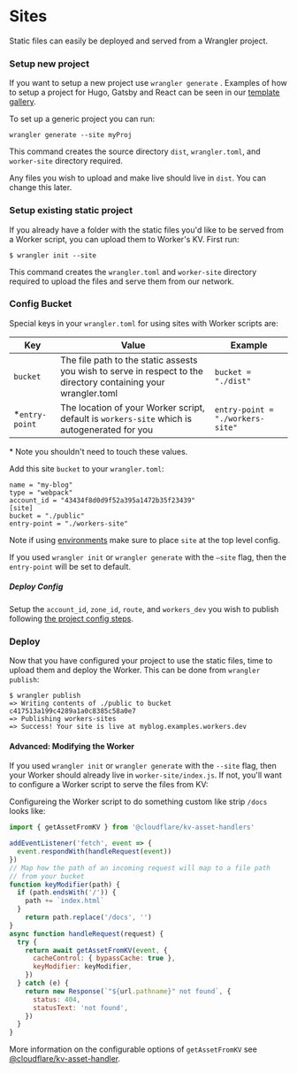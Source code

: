 # Sites

Static files can easily be deployed and served from a Wrangler project.

### Setup new project

If you want to setup a new project use  `wrangler generate` . Examples of how to setup a project for Hugo, Gatsby and React can be seen in our [template gallery](TODO).

To set up a generic project you can run:

```
wrangler generate --site myProj
```

This command creates the source directory `dist`, `wrangler.toml`, and `worker-site` directory required. 

Any files you wish to upload and make live should live in `dist`. You can change this later.

### Setup existing static project

If you already have a folder with the static files you'd like to be served from a Worker script, you can upload them to Worker's KV. First run:

```
$ wrangler init --site
```

This command creates the `wrangler.toml` and `worker-site` directory required to upload the files and serve them from our network. 

### Config Bucket

Special keys in your `wrangler.toml` for using sites with Worker scripts are:

| Key             | Value                                                        | Example                              |
| --------------- | ------------------------------------------------------------ | ------------------------------------ |
| `bucket`        | The file path to the static assests you wish to serve in respect to the directory containing your wrangler.toml | `bucket = "./dist"`                  |
| \*`entry-point` | The location of your Worker script, default is `workers-site` which is autogenerated for you | ```entry-point = "./workers-site"``` |

\* Note you shouldn't need to touch these values.

Add this site `bucket` to your `wrangler.toml`:

```
name = "my-blog"
type = "webpack"
account_id = "43434f8d0d9f52a395a1472b35f23439" 
[site]
bucket = "./public"
entry-point = "./workers-site"
```
Note if using [environments](./environments) make sure to place `site` at the top level config. 

If you used `wrangler init` or `wrangler generate` with the `—site` flag, then the `entry-point` will be set to default.

##### Deploy Config

Setup the `account_id`, `zone_id`, `route`, and `workers_dev` you wish to  publish following [the project config steps](../../#-config).

### Deploy

Now that you have configured your project to use the static files, time to upload them and deploy the Worker. This can be done from `wrangler publish`:

```console
$ wrangler publish
=> Writing contents of ./public to bucket c417513a199c4289a1a0c8385c58a0e7
=> Publishing workers-sites
=> Success! Your site is live at myblog.examples.workers.dev
```

#### Advanced: Modifying the Worker 

If you used `wrangler init` or `wrangler generate` with the `--site` flag, then your Worker should already live in `worker-site/index.js`. If not, you'll want to configure a Worker script to serve the files from KV:

Configureing the Worker script to do something custom like strip `/docs` looks like:

```javascript
import { getAssetFromKV } from '@cloudflare/kv-asset-handlers'

addEventListener('fetch', event => {
  event.respondWith(handleRequest(event))
})
// Map how the path of an incoming request will map to a file path
// from your bucket
function keyModifier(path) {
  if (path.endsWith('/')) {
    path += `index.html`
  }
	return path.replace('/docs', '')
}
async function handleRequest(request) {
  try {
    return await getAssetFromKV(event, {
      cacheControl: { bypassCache: true },
      keyModifier: keyModifier,
    })
  } catch (e) {
    return new Response(`"${url.pathname}" not found`, {
      status: 404,
      statusText: 'not found',
    })
  }
}
```

More information on the configurable options of `getAssetFromKV` see [@cloudflare/kv-asset-handler](TODO).



